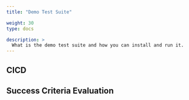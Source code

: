 ```yaml
---
title: "Demo Test Suite"

weight: 30
type: docs

description: >
  What is the demo test suite and how you can install and run it.
---
```


## CICD

## Success Criteria Evaluation
